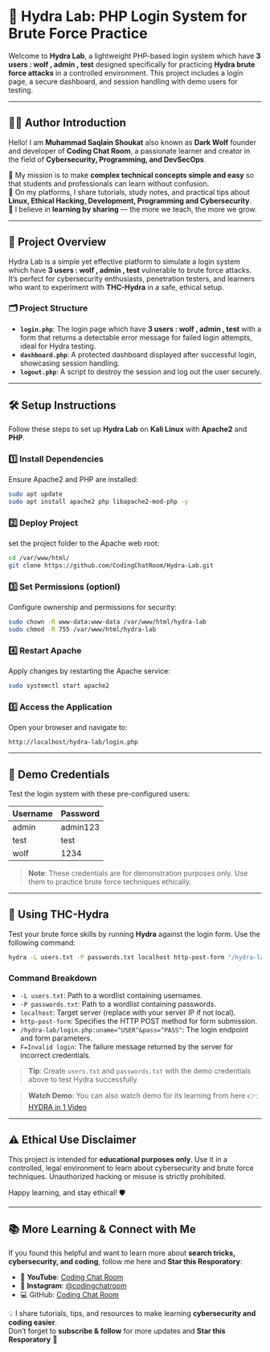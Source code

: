 # 🐺 Hydra Lab: PHP Login System for Brute Force Practice

Welcome to **Hydra Lab**, a lightweight PHP-based login system which have **3 users : wolf , admin , test** designed specifically for practicing **Hydra brute force attacks** in a controlled environment. This project includes a login page, a secure dashboard, and session handling with demo users for testing.

---

## 👨‍💻 Author Introduction  

Hello! I am **Muhammad Saqlain Shoukat** also known as **Dark Wolf** founder and developer of **Coding Chat Room**, a passionate learner and creator in the field of **Cybersecurity, Programming, and DevSecOps**.  

🔹 My mission is to make **complex technical concepts simple and easy** so that students and professionals can learn without confusion.  
🔹 On my platforms, I share tutorials, study notes, and practical tips about **Linux, Ethical Hacking, Development, Programming and Cybersecurity**.  
🔹 I believe in **learning by sharing** — the more we teach, the more we grow.  

---

## 📑 Project Overview

Hydra Lab is a simple yet effective platform to simulate a login system which have **3 users : wolf , admin , test**  vulnerable to brute force attacks. It’s perfect for cybersecurity enthusiasts, penetration testers, and learners who want to experiment with **THC-Hydra** in a safe, ethical setup.

### 🗂 Project Structure
- **`login.php`**: The login page which have **3 users : wolf , admin , test** with a form that returns a detectable error message for failed login attempts, ideal for Hydra testing.  
- **`dashboard.php`**: A protected dashboard displayed after successful login, showcasing session handling.  
- **`logout.php`**: A script to destroy the session and log out the user securely.

---

## 🛠 Setup Instructions

Follow these steps to set up **Hydra Lab** on **Kali Linux** with **Apache2** and **PHP**.

### 1️⃣ Install Dependencies
Ensure Apache2 and PHP are installed:
```bash
sudo apt update
sudo apt install apache2 php libapache2-mod-php -y
```

### 2️⃣ Deploy Project
set the project folder to the Apache web root:
```bash
cd /var/www/html/
git clone https://github.com/CodingChatRoom/Hydra-Lab.git
```

### 3️⃣ Set Permissions (optionl)
Configure ownership and permissions for security:
```bash
sudo chown -R www-data:www-data /var/www/html/hydra-lab
sudo chmod -R 755 /var/www/html/hydra-lab
```

### 4️⃣ Restart Apache
Apply changes by restarting the Apache service:
```bash
sudo systemctl start apache2
```

### 5️⃣ Access the Application
Open your browser and navigate to:
```
http://localhost/hydra-lab/login.php
```

---

## 🔑 Demo Credentials

Test the login system with these pre-configured users:

| Username | Password  |
|----------|-----------|
| admin    | admin123  |
| test     | test      |
| wolf     | 1234      |

> **Note**: These credentials are for demonstration purposes only. Use them to practice brute force techniques ethically.

---

## 🐉 Using THC-Hydra

Test your brute force skills by running **Hydra** against the login form. Use the following command:

```bash
hydra -L users.txt -P passwords.txt localhost http-post-form "/hydra-lab/login.php:uname=^USER^&pass=^PASS^:F=Invalid login"
```

### Command Breakdown
- `-L users.txt`: Path to a wordlist containing usernames.
- `-P passwords.txt`: Path to a wordlist containing passwords.
- `localhost`: Target server (replace with your server IP if not local).
- `http-post-form`: Specifies the HTTP POST method for form submission.
- `/hydra-lab/login.php:uname=^USER^&pass=^PASS^`: The login endpoint and form parameters.
- `F=Invalid login`: The failure message returned by the server for incorrect credentials.

> **Tip**: Create `users.txt` and `passwords.txt` with the demo credentials above to test Hydra successfully.

> **Watch Demo**: You can also watch demo for its learning from here 👉: [HYDRA in 1 Video](https://www.youtube.com/@CodingChatRoom)

---

## ⚠️ Ethical Use Disclaimer

This project is intended for **educational purposes only**. Use it in a controlled, legal environment to learn about cybersecurity and brute force techniques. Unauthorized hacking or misuse is strictly prohibited.

Happy learning, and stay ethical! 🛡️

---

## 📚 More Learning & Connect with Me

If you found this helpful and want to learn more about **search tricks, cybersecurity, and coding**, follow me here and **Star this Resporatory**:

- 🎥 **YouTube**: [Coding Chat Room](https://www.youtube.com/@CodingChatRoom)  
- 📸 **Instagram**: [@codingchatroom](https://www.instagram.com/codingchatroom/?igsh=czBrcjAyYmxma2du)
- 💻 GitHub: [Coding Chat Room](https://github.com/CodingChatRoom)

💡 I share tutorials, tips, and resources to make learning **cybersecurity and coding easier**.  
Don’t forget to **subscribe & follow** for more updates and **Star this Resporatory** 🚀  
